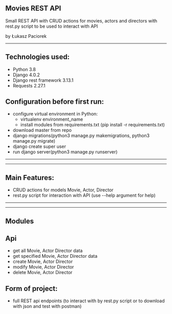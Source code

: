 Movies REST API
-
Small REST API with CRUD actions for movies, actors and directors with rest.py script to be used to interact with API

by Łukasz Paciorek

-------------
Technologies used:
- 
- Python 3.8
- Django 4.0.2
- Django rest framework 3.13.1
- Requests 2.27.1

Configuration before first run:
- 
- configure virtual environment in Python:
    - virtualenv environment_name
    - install modules from requirements.txt (pip install -r requirements.txt)
- download master from repo
- django migrations(python3 manage.py makemigrations, python3 manage.py migrate)
- django create super user
- run django server(python3 manage.py runserver)

----------------
----------------
Main Features:  
-
- CRUD actions for models Movie, Actor, Director
- rest.py script for interaction with API (use --help argument for help)

----------------  
----------------
Modules
-

Api
-
- get all Movie, Actor Director data
- get specified Movie, Actor Director data
- create Movie, Actor Director
- modify Movie, Actor Director
- delete Movie, Actor Director


Form of project:
-
- full REST api endpoints (to interact with by rest.py script or to download with json and test with postman)